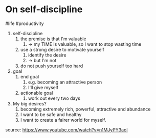 # On self-discipline

#life #productivity 

1. self-discipline
	1. the premise is that I'm valuable
		1. -> my TIME is valuable, so I want to stop wasting time
	2. use a strong desire to motivate yourself
		1. identify the desire
		2. -> but I'm not 
	3. do not push yourself too hard
2. goal
	1. end goal
		1. e.g. becoming an attractive person
		2. I'll give myself
	2. actionable goal
		1. work out every two days
3. My big desires?
	1. becoming extremely rich, powerful, attractive and abundance
	2. I want to be safe and healthy
	3. I want to create a fairer world for myself.

source: https://www.youtube.com/watch?v=n1MJyPY3aoI